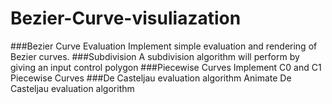 # Bezier-Curve-visuliazation
###Bezier Curve Evaluation
Implement simple evaluation and rendering of Bezier curves. 
###Subdivision
A subdivision algorithm will perform by giving an input control polygon
###Piecewise Curves
Implement C0 and C1 Piecewise Curves
###De Casteljau evaluation algorithm
Animate De Casteljau evaluation algorithm
